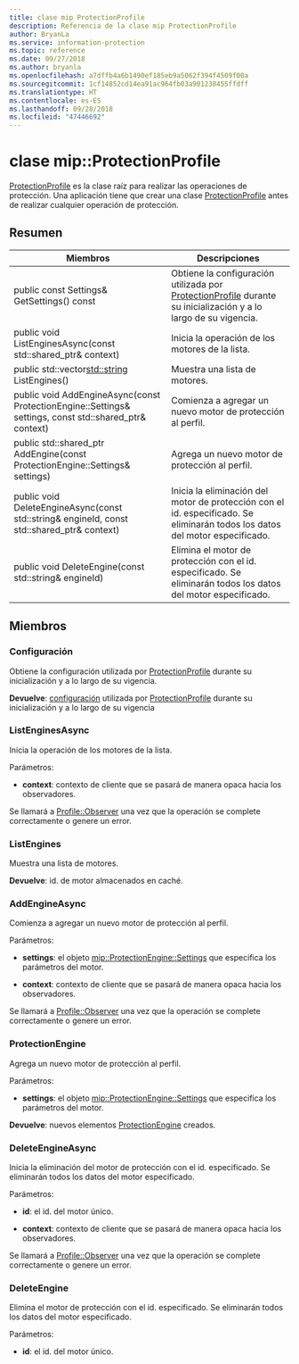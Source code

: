 ```yaml
---
title: clase mip ProtectionProfile
description: Referencia de la clase mip ProtectionProfile
author: BryanLa
ms.service: information-protection
ms.topic: reference
ms.date: 09/27/2018
ms.author: bryanla
ms.openlocfilehash: a7dffb4a6b1490ef185eb9a5062f394f4509f00a
ms.sourcegitcommit: 1cf14852cd14ea91ac964fb03a901238455ffdff
ms.translationtype: HT
ms.contentlocale: es-ES
ms.lasthandoff: 09/28/2018
ms.locfileid: "47446692"
---
```

# <a name="class-mipprotectionprofile"></a>clase mip::ProtectionProfile 
[ProtectionProfile](class_mip_protectionprofile.md) es la clase raíz para realizar las operaciones de protección.
Una aplicación tiene que crear una clase [ProtectionProfile](class_mip_protectionprofile.md) antes de realizar cualquier operación de protección.
  
## <a name="summary"></a>Resumen
 Miembros                        | Descripciones                                
--------------------------------|---------------------------------------------
 public const Settings& GetSettings() const  |  Obtiene la configuración utilizada por [ProtectionProfile](class_mip_protectionprofile.md) durante su inicialización y a lo largo de su vigencia.
public void ListEnginesAsync(const std::shared_ptr<void>& context)  |  Inicia la operación de los motores de la lista.
public std::vector<std::string> ListEngines()  |  Muestra una lista de motores.
public void AddEngineAsync(const ProtectionEngine::Settings& settings, const std::shared_ptr<void>& context)  |  Comienza a agregar un nuevo motor de protección al perfil.
public std::shared_ptr<ProtectionEngine> AddEngine(const ProtectionEngine::Settings& settings)  |  Agrega un nuevo motor de protección al perfil.
public void DeleteEngineAsync(const std::string& engineId, const std::shared_ptr<void>& context)  |  Inicia la eliminación del motor de protección con el id. especificado. Se eliminarán todos los datos del motor especificado.
 public void DeleteEngine(const std::string& engineId)  |  Elimina el motor de protección con el id. especificado. Se eliminarán todos los datos del motor especificado.
  
## <a name="members"></a>Miembros
  
### <a name="settings"></a>Configuración
Obtiene la configuración utilizada por [ProtectionProfile](class_mip_protectionprofile.md) durante su inicialización y a lo largo de su vigencia.

  
**Devuelve**: [configuración](class_mip_protectionprofile_settings.md) utilizada por [ProtectionProfile](class_mip_protectionprofile.md) durante su inicialización y a lo largo de su vigencia
  
### <a name="listenginesasync"></a>ListEnginesAsync
Inicia la operación de los motores de la lista.

Parámetros:  
* **context**: contexto de cliente que se pasará de manera opaca hacia los observadores.


Se llamará a [Profile::Observer](class_mip_protectionprofile_observer.md) una vez que la operación se complete correctamente o genere un error.
  
### <a name="listengines"></a>ListEngines
Muestra una lista de motores.

  
**Devuelve**: id. de motor almacenados en caché.
  
### <a name="addengineasync"></a>AddEngineAsync
Comienza a agregar un nuevo motor de protección al perfil.

Parámetros:  
* **settings**: el objeto [mip::ProtectionEngine::Settings](class_mip_protectionengine_settings.md) que especifica los parámetros del motor. 


* **context**: contexto de cliente que se pasará de manera opaca hacia los observadores.


Se llamará a [Profile::Observer](class_mip_protectionprofile_observer.md) una vez que la operación se complete correctamente o genere un error.
  
### <a name="protectionengine"></a>ProtectionEngine
Agrega un nuevo motor de protección al perfil.

Parámetros:  
* **settings**: el objeto [mip::ProtectionEngine::Settings](class_mip_protectionengine_settings.md) que especifica los parámetros del motor.



  
**Devuelve**: nuevos elementos [ProtectionEngine](class_mip_protectionengine.md) creados.
  
### <a name="deleteengineasync"></a>DeleteEngineAsync
Inicia la eliminación del motor de protección con el id. especificado. Se eliminarán todos los datos del motor especificado.

Parámetros:  
* **id**: el id. del motor único. 


* **context**: contexto de cliente que se pasará de manera opaca hacia los observadores.


Se llamará a [Profile::Observer](class_mip_protectionprofile_observer.md) una vez que la operación se complete correctamente o genere un error.
  
### <a name="deleteengine"></a>DeleteEngine
Elimina el motor de protección con el id. especificado. Se eliminarán todos los datos del motor especificado.

Parámetros:  
* **id**: el id. del motor único.

